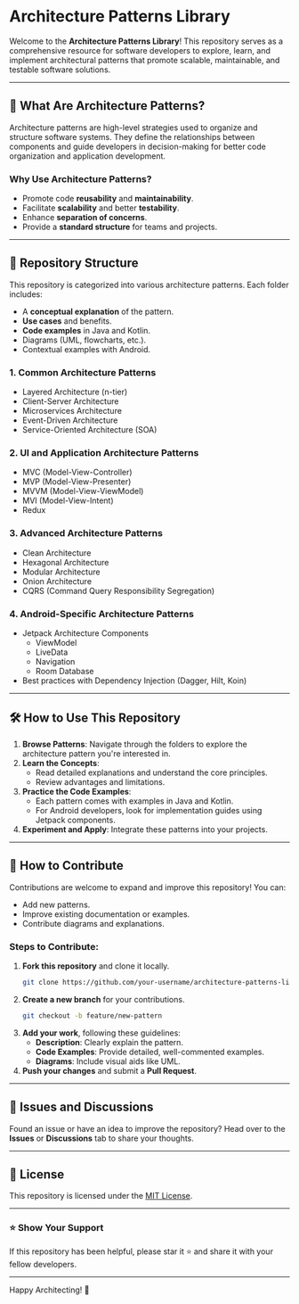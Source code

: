 # Architecture Patterns Library

Welcome to the **Architecture Patterns Library**! This repository serves as a comprehensive resource for software developers to explore, learn, and implement architectural patterns that promote scalable, maintainable, and testable software solutions.

---

## 📘 What Are Architecture Patterns?
Architecture patterns are high-level strategies used to organize and structure software systems. They define the relationships between components and guide developers in decision-making for better code organization and application development.

### Why Use Architecture Patterns?
- Promote code **reusability** and **maintainability**.
- Facilitate **scalability** and better **testability**.
- Enhance **separation of concerns**.
- Provide a **standard structure** for teams and projects.

---

## 📂 Repository Structure
This repository is categorized into various architecture patterns. Each folder includes:
- A **conceptual explanation** of the pattern.
- **Use cases** and benefits.
- **Code examples** in Java and Kotlin.
- Diagrams (UML, flowcharts, etc.).
- Contextual examples with Android.

### **1. Common Architecture Patterns**
- Layered Architecture (n-tier)
- Client-Server Architecture
- Microservices Architecture
- Event-Driven Architecture
- Service-Oriented Architecture (SOA)

### **2. UI and Application Architecture Patterns**
- MVC (Model-View-Controller)
- MVP (Model-View-Presenter)
- MVVM (Model-View-ViewModel)
- MVI (Model-View-Intent)
- Redux

### **3. Advanced Architecture Patterns**
- Clean Architecture
- Hexagonal Architecture
- Modular Architecture
- Onion Architecture
- CQRS (Command Query Responsibility Segregation)

### **4. Android-Specific Architecture Patterns**
- Jetpack Architecture Components
    - ViewModel
    - LiveData
    - Navigation
    - Room Database
- Best practices with Dependency Injection (Dagger, Hilt, Koin)

---

## 🛠️ How to Use This Repository

1. **Browse Patterns**: Navigate through the folders to explore the architecture pattern you're interested in.
2. **Learn the Concepts**:
    - Read detailed explanations and understand the core principles.
    - Review advantages and limitations.
3. **Practice the Code Examples**:
    - Each pattern comes with examples in Java and Kotlin.
    - For Android developers, look for implementation guides using Jetpack components.
4. **Experiment and Apply**: Integrate these patterns into your projects.

---

## 🤝 How to Contribute
Contributions are welcome to expand and improve this repository! You can:
- Add new patterns.
- Improve existing documentation or examples.
- Contribute diagrams and explanations.

### Steps to Contribute:
1. **Fork this repository** and clone it locally.
   ```bash
   git clone https://github.com/your-username/architecture-patterns-library.git
   ```
2. **Create a new branch** for your contributions.
   ```bash
   git checkout -b feature/new-pattern
   ```
3. **Add your work**, following these guidelines:
    - **Description**: Clearly explain the pattern.
    - **Code Examples**: Provide detailed, well-commented examples.
    - **Diagrams**: Include visual aids like UML.
4. **Push your changes** and submit a **Pull Request**.

---

## 📢 Issues and Discussions
Found an issue or have an idea to improve the repository? Head over to the **Issues** or **Discussions** tab to share your thoughts.

---

## 📜 License
This repository is licensed under the [MIT License](LICENSE).

---

### ⭐ Show Your Support
If this repository has been helpful, please star it ⭐ and share it with your fellow developers.

---

Happy Architecting! 🚀

